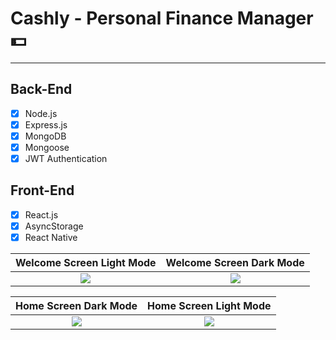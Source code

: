 # Cashly - Personal Finance Manager 💵

---

## Back-End

- [x] Node.js
- [x] Express.js
- [x] MongoDB
- [x] Mongoose
- [x] JWT Authentication

## Front-End

- [x] React.js
- [x] AsyncStorage
- [x] React Native

Welcome Screen Light Mode             |  Welcome Screen Dark Mode 
:-------------------------:|:-------------------------:
![](https://github.com/user-attachments/assets/c26c090a-2e03-4232-96a0-f693a67a3917)  |  ![](https://github.com/user-attachments/assets/6ef21782-6a15-4214-9c61-c3fa122a7838)

Home Screen Dark Mode             |  Home Screen Light Mode 
:-------------------------:|:-------------------------:
![](https://github.com/user-attachments/assets/5078c622-21c9-4010-a2b2-1a10f138abfc)  |  ![](https://github.com/user-attachments/assets/bae5fbeb-427d-4c4a-a4ba-eeda19fc1236)

